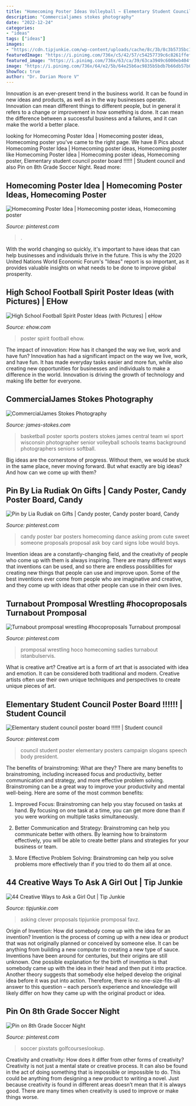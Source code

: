 ```yaml
---
title: "Homecoming Poster Ideas Volleyball ~ Elementary Student Council Poster Board !!!!!!"
description: "Commercialjames stokes photography"
date: "2022-12-24"
categories:
- "ideas"
tags: ["ideas"]
images:
- "https://cdn.tipjunkie.com/wp-content/uploads/cache/8c/3b/8c3b5735bc13c018a4087d8ddc7d0e8e.jpg"
featuredImage: "https://i.pinimg.com/736x/c5/42/57/c54257739c6c8261ffefc7de17f98d0e--dance-posters-homecoming-ideas.jpg"
featured_image: "https://i.pinimg.com/736x/63/ca/39/63ca3949c6000eb404f5e5e71719f896.jpg"
image: "https://i.pinimg.com/736x/64/e2/5b/64e25b6ac9835b5bdb7b66db57b060f2.jpg"
ShowToc: true
author: "Dr. Darian Moore V"
---
```



Innovation is an ever-present trend in the business world. It can be found in new ideas and products, as well as in the way businesses operate. Innovation can mean different things to different people, but in general it refers to a change or improvement in how something is done. It can mean the difference between a successful business and a failures, and it can make the world a better place.

	

		
looking for Homecoming Poster Idea | Homecoming poster ideas, Homecoming poster you've came to the right page. We have 8 Pics about Homecoming Poster Idea | Homecoming poster ideas, Homecoming poster like Homecoming Poster Idea | Homecoming poster ideas, Homecoming poster, Elementary student council poster board !!!!!! | Student council and also Pin on 8th Grade Soccer Night. Read more:
		
    
## Homecoming Poster Idea | Homecoming Poster Ideas, Homecoming Poster

<img loading=lazy src="https://i.pinimg.com/736x/a1/66/0e/a1660e273dd824c933b9f76a45cfff2a.jpg" onerror="this.onerror=null;this.src='https://tse1.mm.bing.net/th?id=OIP.YCRmvvDJkXUZOimxawgDtwHaJ3&amp;pid=15.1';" alt="Homecoming Poster Idea | Homecoming poster ideas, Homecoming poster">

_Source: pinterest.com_

>. 

	

With the world changing so quickly, it's important to have ideas that can help businesses and individuals thrive in the future. This is why the 2020 United Nations World Economic Forum's "Ideas" report is so important, as it provides valuable insights on what needs to be done to improve global prosperity.

    
## High School Football Spirit Poster Ideas (with Pictures) | EHow

<img loading=lazy src="https://img-aws.ehowcdn.com/default/cme/cme_public_images/www_ehow_com/photos.demandstudios.com/getty/article/155/117/827950_XS.jpg" onerror="this.onerror=null;this.src='https://tse1.mm.bing.net/th?id=OIP.Dsjphmg5l3lHotuWqOZi_gAAAA&amp;pid=15.1';" alt="High School Football Spirit Poster Ideas (with Pictures) | eHow">

_Source: ehow.com_

>poster spirit football ehow. 

	

The impact of innovation: How has it changed the way we live, work and have fun?
Innovation has had a significant impact on the way we live, work, and have fun. It has made everyday tasks easier and more fun, while also creating new opportunities for businesses and individuals to make a difference in the world. Innovation is driving the growth of technology and making life better for everyone.

    
## CommercialJames Stokes Photography

<img loading=lazy src="http://www.james-stokes.com/wp-content/uploads/2013/04/girls-basketball-poster-ideas-james-stokes-photography-central-wi-high-school-sports-poster-photographer-1.jpg" onerror="this.onerror=null;this.src='https://tse1.mm.bing.net/th?id=OIP.DXXRc9OlnEvltq6OKIW5IgHaE-&amp;pid=15.1';" alt="CommercialJames Stokes Photography">

_Source: james-stokes.com_

>basketball poster sports posters stokes james central team wi sport wisconsin photographer senior volleyball schools teams background photographers seniors softball. 

	

Big ideas are the cornerstone of progress. Without them, we would be stuck in the same place, never moving forward. But what exactly are big ideas? And how can we come up with them?

    
## Pin By Lia Rudiak On Gifts | Candy Poster, Candy Poster Board, Candy

<img loading=lazy src="https://i.pinimg.com/736x/c5/42/57/c54257739c6c8261ffefc7de17f98d0e--dance-posters-homecoming-ideas.jpg" onerror="this.onerror=null;this.src='https://tse3.mm.bing.net/th?id=OIP.gcKnlnvrLx2B4AFz5QMriwHaJ3&amp;pid=15.1';" alt="Pin by Lia Rudiak on Gifts | Candy poster, Candy poster board, Candy">

_Source: pinterest.com_

>candy poster bar posters homecoming dance asking prom cute sweet someone proposals proposal ask boy card signs lobe would boys. 

	

Invention ideas are a constantly-changing field, and the creativity of people who come up with them is always inspiring. There are many different ways that inventions can be used, and so there are endless possibilities for creating new things that people can use and improve upon. Some of the best inventions ever come from people who are imaginative and creative, and they come up with ideas that other people can use in their own lives.

    
## Turnabout Promposal Wrestling #hocoproposals Turnabout Promposal

<img loading=lazy src="https://i.pinimg.com/736x/63/ca/39/63ca3949c6000eb404f5e5e71719f896.jpg" onerror="this.onerror=null;this.src='https://tse1.mm.bing.net/th?id=OIP.nHghOsECW3RzxAoJBcY3nwHaNK&amp;pid=15.1';" alt="Turnabout promposal wrestling #hocoproposals Turnabout promposal">

_Source: pinterest.com_

>promposal wrestling hoco homecoming sadies turnabout istanbulservis. 

	

What is creative art?
Creative art is a form of art that is associated with idea and emotion. It can be considered both traditional and modern. Creative artists often use their own unique techniques and perspectives to create unique pieces of art.

    
## Elementary Student Council Poster Board !!!!!! | Student Council

<img loading=lazy src="https://i.pinimg.com/736x/64/e2/5b/64e25b6ac9835b5bdb7b66db57b060f2.jpg" onerror="this.onerror=null;this.src='https://tse3.mm.bing.net/th?id=OIP.zZNII7R6qR3wvF0D9QDoyQHaJ3&amp;pid=15.1';" alt="Elementary student council poster board !!!!!! | Student council">

_Source: pinterest.com_

>council student poster elementary posters campaign slogans speech body president. 

	

The benefits of brainstroming: What are they?
There are many benefits to brainstroming, including increased focus and productivity, better communication and strategy, and more effective problem solving. Brainstroming can be a great way to improve your productivity and mental well-being. Here are some of the most common benefits: 
1. Improved Focus: Brainstroming can help you stay focused on tasks at hand. By focusing on one task at a time, you can get more done than if you were working on multiple tasks simultaneously. 

2. Better Communication and Strategy: Brainstroming can help you communicate better with others. By learning how to brainstorm effectively, you will be able to create better plans and strategies for your business or team. 

3. More Effective Problem Solving: Brainstroming can help you solve problems more effectively than if you tried to do them all at once.

    
## 44 Creative Ways To Ask A Girl Out | Tip Junkie

<img loading=lazy src="https://cdn.tipjunkie.com/wp-content/uploads/cache/8c/3b/8c3b5735bc13c018a4087d8ddc7d0e8e.jpg" onerror="this.onerror=null;this.src='https://tse1.mm.bing.net/th?id=OIP.DY-bCEhY0Jz4gIUrCxHcxgHaNJ&amp;pid=15.1';" alt="44 Creative Ways to Ask a Girl Out | Tip Junkie">

_Source: tipjunkie.com_

>asking clever proposals tipjunkie promposal favz. 

	

Origin of Invention: How did somebody come up with the idea for an invention?
Invention is the process of coming up with a new idea or product that was not originally planned or conceived by someone else. It can be anything from building a new computer to creating a new type of sauce. Inventions have been around for centuries, but their origins are still unknown. One possible explanation for the birth of invention is that somebody came up with the idea in their head and then put it into practice. Another theory suggests that somebody else helped develop the original idea before it was put into action. Therefore, there is no one-size-fits-all answer to this question – each person’s experience and knowledge will likely differ on how they came up with the original product or idea.

    
## Pin On 8th Grade Soccer Night

<img loading=lazy src="https://i.pinimg.com/736x/10/07/ea/1007ea67cd149419e0b1e5225fe5bb07.jpg" onerror="this.onerror=null;this.src='https://tse3.mm.bing.net/th?id=OIP.hdI72RTbi_FI5mOtO9THngHaJ3&amp;pid=15.1';" alt="Pin on 8th Grade Soccer Night">

_Source: pinterest.com_

>soccer pixstats golfcourseslookup. 

	

Creativity and creativity: How does it differ from other forms of creativity?
Creativity is not just a mental state or creative process. It can also be found in the act of doing something that is impossible or impossible to do. This could be anything from designing a new product to writing a novel. Just because creativity is found in different areas doesn’t mean that it is always good. There are many times when creativity is used to improve or make things worse.

